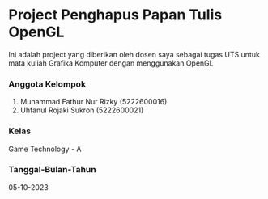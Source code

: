 # Project Penghapus Papan Tulis OpenGL
 Ini adalah project yang diberikan oleh dosen saya sebagai tugas UTS untuk mata kuliah Grafika Komputer dengan menggunakan OpenGL

### Anggota Kelompok
1. Muhammad Fathur Nur Rizky (5222600016)
2. Uhfanul Rojaki Sukron (5222600021)

### Kelas
Game Technology - A

### Tanggal-Bulan-Tahun
05-10-2023
